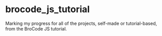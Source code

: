 ﻿# brocode_js_tutorial
Marking my progress for all of the projects, self-made or tutorial-based, from the BroCode JS tutorial.
